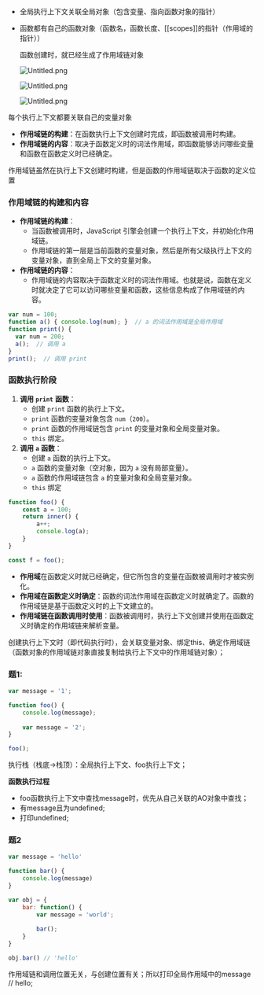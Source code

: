 - 全局执行上下文关联全局对象（包含变量、指向函数对象的指针）
- 函数都有自己的函数对象（函数名，函数长度、[[scopes]]的指针（作用域的指针））

    函数创建时，就已经生成了作用域链对象


    ![Untitled.png](/notion/images/2707d1cc15061015237fa734eb096172.png)


    ![Untitled.png](/notion/images/d80b1251dd9f1ea12ee513a1176ed140.png)


    ![Untitled.png](/notion/images/03b87a787e716b8fc8861ddc790d93f7.png)


每个执行上下文都要关联自己的变量对象

- **作用域链的构建**：在函数执行上下文创建时完成，即函数被调用时构建。
- **作用域链的内容**：取决于函数定义时的词法作用域，即函数能够访问哪些变量和函数在函数定义时已经确定。

作用域链虽然在执行上下文创建时构建，但是函数的作用域链取决于函数的定义位置


### 作用域链的构建和内容

- **作用域链的构建**：
    - 当函数被调用时，JavaScript 引擎会创建一个执行上下文，并初始化作用域链。
    - 作用域链的第一层是当前函数的变量对象，然后是所有父级执行上下文的变量对象，直到全局上下文的变量对象。
- **作用域链的内容**：
    - 作用域链的内容取决于函数定义时的词法作用域。也就是说，函数在定义时就决定了它可以访问哪些变量和函数，这些信息构成了作用域链的内容。

```javascript
var num = 100;
function a() { console.log(num); }  // a 的词法作用域是全局作用域
function print() {
  var num = 200;
  a();  // 调用 a
}
print();  // 调用 print
```


### 函数执行阶段

1. **调用** **`print`** **函数**：
    - 创建 `print` 函数的执行上下文。
    - `print` 函数的变量对象包含 `num`（`200`）。
    - `print` 函数的作用域链包含 `print` 的变量对象和全局变量对象。
    - `this` 绑定。
2. **调用** **`a`** **函数**：
    - 创建 `a` 函数的执行上下文。
    - `a` 函数的变量对象（空对象，因为 `a` 没有局部变量）。
    - `a` 函数的作用域链包含 `a` 的变量对象和全局变量对象。
    - `this` 绑定

```javascript
function foo() {
	const a = 100;
	return inner() {
		a++;
		console.log(a);
	}
}

const f = foo();
```

- **作用域**在函数定义时就已经确定，但它所包含的变量在函数被调用时才被实例化。
- **作用域在函数定义时确定**：函数的词法作用域在函数定义时就确定了。函数的作用域链是基于函数定义时的上下文建立的。
- **作用域链在函数调用时使用**：函数被调用时，执行上下文创建并使用在函数定义时确定的作用域链来解析变量。

创建执行上下文时（即代码执行时），会关联变量对象、绑定this、确定作用域链（函数对象的作用域链对象直接复制给执行上下文中的作用域链对象）；


### 题1:


```javascript
var message = '1';

function foo() {
	console.log(message);
	
	var message = '2';
}

foo();
```


执行栈（栈底→栈顶）：全局执行上下文、foo执行上下文；


**函数执行过程**

- foo函数执行上下文中查找message时，优先从自己关联的AO对象中查找；
- 有message且为undefined;
- 打印undefined;

### 题2


```javascript
var message = 'hello'

function bar() {
	console.log(message)
}

var obj = {
	bar: function() {
		var message = 'world';
		
		bar();
	}
}

obj.bar() // 'hello'
```


作用域链和调用位置无关，与创建位置有关；所以打印全局作用域中的message // hello;

